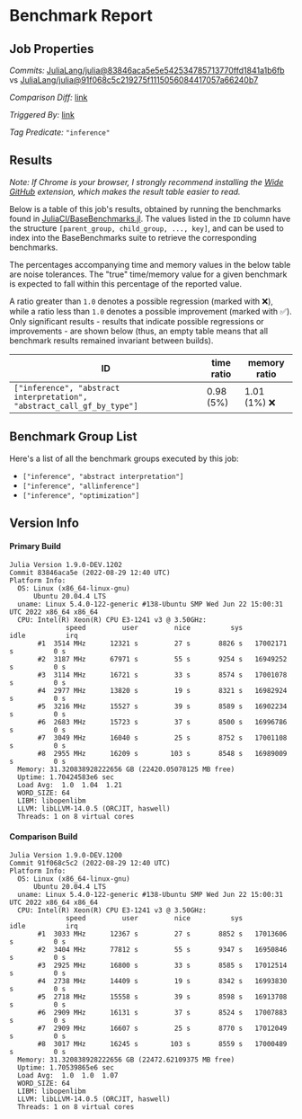 # Benchmark Report

## Job Properties

*Commits:* [JuliaLang/julia@83846aca5e5e542534785713770ffd1841a1b6fb](https://github.com/JuliaLang/julia/commit/83846aca5e5e542534785713770ffd1841a1b6fb) vs [JuliaLang/julia@91f068c5c219275f1115056084417057a66240b7](https://github.com/JuliaLang/julia/commit/91f068c5c219275f1115056084417057a66240b7)

*Comparison Diff:* [link](https://github.com/JuliaLang/julia/compare/91f068c5c219275f1115056084417057a66240b7..83846aca5e5e542534785713770ffd1841a1b6fb)

*Triggered By:* [link](https://github.com/JuliaLang/julia/pull/46535#issuecomment-1230262610)

*Tag Predicate:* `"inference"`

## Results

*Note: If Chrome is your browser, I strongly recommend installing the [Wide GitHub](https://chrome.google.com/webstore/detail/wide-github/kaalofacklcidaampbokdplbklpeldpj?hl=en)
extension, which makes the result table easier to read.*

Below is a table of this job's results, obtained by running the benchmarks found in
[JuliaCI/BaseBenchmarks.jl](https://github.com/JuliaCI/BaseBenchmarks.jl). The values
listed in the `ID` column have the structure `[parent_group, child_group, ..., key]`,
and can be used to index into the BaseBenchmarks suite to retrieve the corresponding
benchmarks.

The percentages accompanying time and memory values in the below table are noise tolerances. The "true"
time/memory value for a given benchmark is expected to fall within this percentage of the reported value.

A ratio greater than `1.0` denotes a possible regression (marked with :x:), while a ratio less
than `1.0` denotes a possible improvement (marked with :white_check_mark:). Only significant results - results
that indicate possible regressions or improvements - are shown below (thus, an empty table means that all
benchmark results remained invariant between builds).

| ID | time ratio | memory ratio |
|----|------------|--------------|
| `["inference", "abstract interpretation", "abstract_call_gf_by_type"]` | 0.98 (5%)  | 1.01 (1%) :x: |

## Benchmark Group List

Here's a list of all the benchmark groups executed by this job:

- `["inference", "abstract interpretation"]`
- `["inference", "allinference"]`
- `["inference", "optimization"]`

## Version Info

#### Primary Build

```
Julia Version 1.9.0-DEV.1202
Commit 83846aca5e (2022-08-29 12:40 UTC)
Platform Info:
  OS: Linux (x86_64-linux-gnu)
      Ubuntu 20.04.4 LTS
  uname: Linux 5.4.0-122-generic #138-Ubuntu SMP Wed Jun 22 15:00:31 UTC 2022 x86_64 x86_64
  CPU: Intel(R) Xeon(R) CPU E3-1241 v3 @ 3.50GHz: 
              speed         user         nice          sys         idle          irq
       #1  3514 MHz      12321 s         27 s       8826 s   17002171 s          0 s
       #2  3187 MHz      67971 s         55 s       9254 s   16949252 s          0 s
       #3  3114 MHz      16721 s         33 s       8574 s   17001078 s          0 s
       #4  2977 MHz      13820 s         19 s       8321 s   16982924 s          0 s
       #5  3216 MHz      15527 s         39 s       8589 s   16902234 s          0 s
       #6  2683 MHz      15723 s         37 s       8500 s   16996786 s          0 s
       #7  3049 MHz      16040 s         25 s       8752 s   17001108 s          0 s
       #8  2955 MHz      16209 s        103 s       8548 s   16989009 s          0 s
  Memory: 31.320838928222656 GB (22420.05078125 MB free)
  Uptime: 1.70424583e6 sec
  Load Avg:  1.0  1.04  1.21
  WORD_SIZE: 64
  LIBM: libopenlibm
  LLVM: libLLVM-14.0.5 (ORCJIT, haswell)
  Threads: 1 on 8 virtual cores

```

#### Comparison Build

```
Julia Version 1.9.0-DEV.1200
Commit 91f068c5c2 (2022-08-29 12:40 UTC)
Platform Info:
  OS: Linux (x86_64-linux-gnu)
      Ubuntu 20.04.4 LTS
  uname: Linux 5.4.0-122-generic #138-Ubuntu SMP Wed Jun 22 15:00:31 UTC 2022 x86_64 x86_64
  CPU: Intel(R) Xeon(R) CPU E3-1241 v3 @ 3.50GHz: 
              speed         user         nice          sys         idle          irq
       #1  3033 MHz      12367 s         27 s       8852 s   17013606 s          0 s
       #2  3404 MHz      77812 s         55 s       9347 s   16950846 s          0 s
       #3  2925 MHz      16800 s         33 s       8585 s   17012514 s          0 s
       #4  2738 MHz      14409 s         19 s       8342 s   16993830 s          0 s
       #5  2718 MHz      15558 s         39 s       8598 s   16913708 s          0 s
       #6  2909 MHz      16131 s         37 s       8524 s   17007883 s          0 s
       #7  2909 MHz      16607 s         25 s       8770 s   17012049 s          0 s
       #8  3017 MHz      16245 s        103 s       8559 s   17000489 s          0 s
  Memory: 31.320838928222656 GB (22472.62109375 MB free)
  Uptime: 1.70539865e6 sec
  Load Avg:  1.0  1.0  1.07
  WORD_SIZE: 64
  LIBM: libopenlibm
  LLVM: libLLVM-14.0.5 (ORCJIT, haswell)
  Threads: 1 on 8 virtual cores

```
